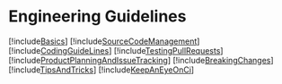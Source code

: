 # Engineering Guidelines

[!include[Basics](Partials/Basics.md)]
[!include[SourceCodeManagement](Partials/SourceCodeManagement.md)]
[!include[CodingGuideLines](Partials/CodingGuideLines.md)]
[!include[TestingPullRequests](Partials/TestingPullRequests.md)]
[!include[ProductPlanningAndIssueTracking](Partials/ProductPlanningAndIssueTracking.md)]
[!include[BreakingChanges](Partials/BreakingChanges.md)]
[!include[TipsAndTricks](Partials/TipsAndTricks.md)]
[!include[KeepAnEyeOnCi](Partials/KeepAnEyeOnCi.md)]
